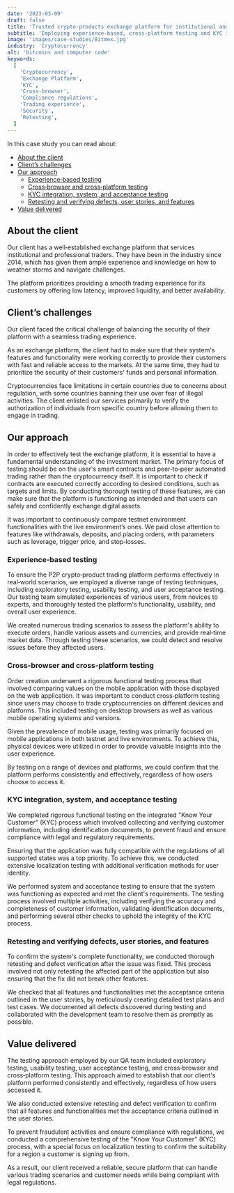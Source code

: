 ```yaml
---
date: '2023-03-09'
draft: false
title: 'Trusted crypto-products exchange platform for institutional and professional traders'
subtitle: 'Employing experience-based, cross-platform testing and KYC integration for a seamless trading experience'
image: 'images/case-studies/Bitmex.jpg'
industry: 'Cryptocurrency'
alt: 'bitcoins and computer code'
keywords:
  [
    'Cryptocurrency',
    'Exchange Platform',
    'KYC',
    'Cross-browser',
    'Compliance regulations',
    'Trading experience',
    'Security',
    'Retesting',
  ]
---
```


In this case study you can read about:

- [About the client](#about-the-client)
- [Client’s challenges](#clients-challenges)
- [Our approach](#our-approach)
  - [Experience‑based testing](#experiencebased-testing)
  - [Cross‑browser and cross‑platform testing](#crossbrowser-and-crossplatform-testing)
  - [KYC integration, system, and acceptance testing](#kyc-integration-system-and-acceptance-testing)
  - [Retesting and verifying defects, user stories, and features](#retesting-and-verifying-defects-user-stories-and-features)
- [Value delivered](#value-delivered)

## About the client

Our client has a well&#8209;established exchange platform that services institutional and professional traders. They have been in the industry since 2014, which has given them ample experience and knowledge on how to weather storms and navigate challenges.

The platform prioritizes providing a smooth trading experience for its customers by offering low latency, improved liquidity, and better availability.

## Client’s challenges

Our client faced the critical challenge of balancing the security of their platform with a seamless trading experience.

As an exchange platform, the client had to make sure that their system's features and functionality were working correctly to provide their customers with fast and reliable access to the markets. At the same time, they had to prioritize the security of their customers' funds and personal information.

Cryptocurrencies face limitations in certain countries due to concerns about regulation, with some countries banning their use over fear of illegal activities. The client enlisted our services primarily to verify the authorization of individuals from specific country before allowing them to engage in trading.

## Our approach

In order to effectively test the exchange platform, it is essential to have a fundamental understanding of the investment market. The primary focus of testing should be on the user's smart contracts and peer&#8209;to&#8209;peer automated trading rather than the cryptocurrency itself. It is important to check if contracts are executed correctly according to desired conditions, such as targets and limits. By conducting thorough testing of these features, we can make sure that the platform is functioning as intended and that users can safely and confidently exchange digital assets.

It was important to continuously compare testnet environment functionalities with the live environment’s ones. We paid close attention to features like withdrawals, deposits, and placing orders, with parameters such as leverage, trigger price, and stop&#8209;losses.

### Experience&#8209;based testing

To ensure the P2P crypto&#8209;product trading platform performs effectively in real&#8209;world scenarios, we employed a diverse range of testing techniques, including exploratory testing, usability testing, and user acceptance testing. Our testing team simulated experiences of various users, from novices to experts, and thoroughly tested the platform's functionality, usability, and overall user experience.

We created numerous trading scenarios to assess the platform's ability to execute orders, handle various assets and currencies, and provide real&#8209;time market data. Through testing these scenarios, we could detect and resolve issues before they affected users.

### Cross&#8209;browser and cross&#8209;platform testing

Order creation underwent a rigorous functional testing process that involved comparing values on the mobile application with those displayed on the web application. It was important to conduct cross&#8209;platform testing since users may choose to trade cryptocurrencies on different devices and platforms. This included testing on desktop browsers as well as various mobile operating systems and versions.

Given the prevalence of mobile usage, testing was primarily focused on mobile applications in both testnet and live environments. To achieve this, physical devices were utilized in order to provide valuable insights into the user experience.

By testing on a range of devices and platforms, we could confirm that the platform performs consistently and effectively, regardless of how users choose to access it.

### KYC integration, system, and acceptance testing

We completed rigorous functional testing on the integrated "Know Your Customer" (KYC) process which involved collecting and verifying customer information, including identification documents, to prevent fraud and ensure compliance with legal and regulatory requirements.

Ensuring that the application was fully compatible with the regulations of all supported states was a top priority. To achieve this, we conducted extensive localization testing with additional verification methods for user identity.

We performed system and acceptance testing to ensure that the system was functioning as expected and met the client's requirements. The testing process involved multiple activities, including verifying the accuracy and completeness of customer information, validating identification documents, and performing several other checks to uphold the integrity of the KYC process.

### Retesting and verifying defects, user stories, and features

To confirm the system's complete functionality, we conducted thorough retesting and defect verification after the issue was fixed. This process involved not only retesting the affected part of the application but also ensuring that the fix did not break other features.

We checked that all features and functionalities met the acceptance criteria outlined in the user stories, by meticulously creating detailed test plans and test cases. We documented all defects discovered during testing and collaborated with the development team to resolve them as promptly as possible.

## Value delivered

The testing approach employed by our QA team included exploratory testing, usability testing, user acceptance testing, and cross&#8209;browser and cross&#8209;platform testing. This approach aimed to establish that our client's platform performed consistently and effectively, regardless of how users accessed it.

We also conducted extensive retesting and defect verification to confirm that all features and functionalities met the acceptance criteria outlined in the user stories.

To prevent fraudulent activities and ensure compliance with regulations, we conducted a comprehensive testing of the "Know Your Customer" (KYC) process, with a special focus on localization testing to confirm the suitability for a region a customer is signing up from.

As a result, our client received a reliable, secure platform that can handle various trading scenarios and customer needs while being compliant with legal regulations.
